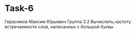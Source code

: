 # Task-6
Герасимов Максим Юрьевич Группа 3.2 
Вычислить,частоту встречаемости слов, написанных с большой буквы
